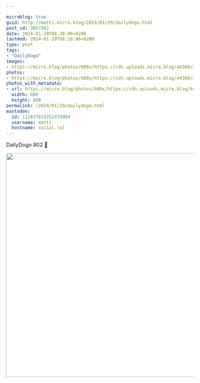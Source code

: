 ```yaml
---

microblog: true
guid: http://matti.micro.blog/2024/01/29/dailydogo.html
post_id: 3857842
date: 2024-01-29T08:28:06+0200
lastmod: 2024-01-29T08:28:06+0200
type: post
tags:
- "DailyDogo"
images:
- https://micro.blog/photos/600x/https://cdn.uploads.micro.blog/44388/2024/058bf7111e2b44a8acdf031eb8a7c4a5.jpg
photos:
- https://micro.blog/photos/600x/https://cdn.uploads.micro.blog/44388/2024/058bf7111e2b44a8acdf031eb8a7c4a5.jpg
photos_with_metadata:
- url: https://micro.blog/photos/600x/https://cdn.uploads.micro.blog/44388/2024/058bf7111e2b44a8acdf031eb8a7c4a5.jpg
  width: 600
  height: 600
permalink: /2024/01/29/dailydogo.html
mastodon:
  id: 111837819252478904
  username: matti
  hostname: social.lol
---
```

DailyDogo 802 🐶

<img src="/media/uploads/2024/058bf7111e2b44a8acdf031eb8a7c4a5.jpg" width="600" height="600" alt="" />
